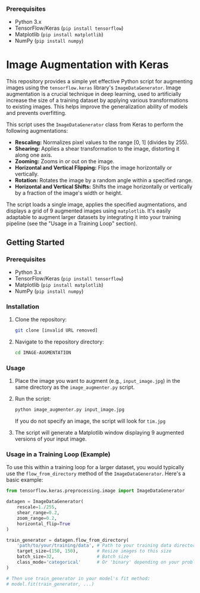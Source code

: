 ### Prerequisites

*   Python 3.x
*   TensorFlow/Keras (`pip install tensorflow`)
*   Matplotlib (`pip install matplotlib`)
*   NumPy (`pip install numpy`)

# Image Augmentation with Keras

This repository provides a simple yet effective Python script for augmenting images using the `tensorflow.keras` library's `ImageDataGenerator`. Image augmentation is a crucial technique in deep learning, used to artificially increase the size of a training dataset by applying various transformations to existing images. This helps improve the generalization ability of models and prevents overfitting.

This script uses the `ImageDataGenerator` class from Keras to perform the following augmentations:

*   **Rescaling:** Normalizes pixel values to the range [0, 1] (divides by 255).
*   **Shearing:** Applies a shear transformation to the image, distorting it along one axis.
*   **Zooming:** Zooms in or out on the image.
*   **Horizontal and Vertical Flipping:** Flips the image horizontally or vertically.
*   **Rotation:** Rotates the image by a random angle within a specified range.
*   **Horizontal and Vertical Shifts:** Shifts the image horizontally or vertically by a fraction of the image's width or height.

The script loads a single image, applies the specified augmentations, and displays a grid of 9 augmented images using `matplotlib`. It's easily adaptable to augment larger datasets by integrating it into your training pipeline (see the "Usage in a Training Loop" section).

## Getting Started

### Prerequisites

*   Python 3.x
*   TensorFlow/Keras (`pip install tensorflow`)
*   Matplotlib (`pip install matplotlib`)
*   NumPy (`pip install numpy`)

### Installation

1.  Clone the repository:

    ```bash
    git clone [invalid URL removed]
    ```

2.  Navigate to the repository directory:

    ```bash
    cd IMAGE-AUGMENTATION
    ```

### Usage

1.  Place the image you want to augment (e.g., `input_image.jpg`) in the same directory as the `image_augmenter.py` script.

2.  Run the script:

    ```bash
    python image_augmenter.py input_image.jpg
    ```
    If you do not specify an image, the script will look for `tim.jpg`

3.  The script will generate a Matplotlib window displaying 9 augmented versions of your input image.

### Usage in a Training Loop (Example)

To use this within a training loop for a larger dataset, you would typically use the `flow_from_directory` method of the `ImageDataGenerator`. Here's a basic example:

```python
from tensorflow.keras.preprocessing.image import ImageDataGenerator

datagen = ImageDataGenerator(
    rescale=1./255,
    shear_range=0.2,
    zoom_range=0.2,
    horizontal_flip=True
)

train_generator = datagen.flow_from_directory(
    'path/to/your/training/data', # Path to your training data directory
    target_size=(150, 150),       # Resize images to this size
    batch_size=32,                # Batch size
    class_mode='categorical'      # Or 'binary' depending on your problem
)

# Then use train_generator in your model's fit method:
# model.fit(train_generator, ...)
